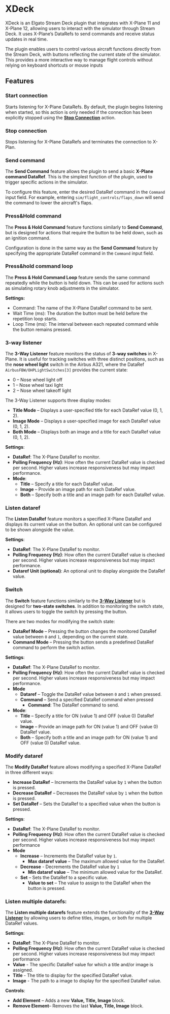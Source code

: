 # XDeck

XDeck is an Elgato Stream Deck plugin that integrates with X-Plane 11 and X-Plane 12, allowing users to interact with the simulator through Stream Deck. It uses X-Plane’s DataRefs to send commands and receive status updates in real time.

The plugin enables users to control various aircraft functions directly from the Stream Deck, with buttons reflecting the current state of the simulator. This provides a more interactive way to manage flight controls without relying on keyboard shortcuts or mouse inputs

## Features

### Start connection

Starts listening for X-Plane DataRefs. By default, the plugin begins listening when started, so this action is only needed if the connection has been explicitly stopped using the [**Stop Connection**](#stop-connection) action.

### Stop connection

Stops listening for X-Plane DataRefs and terminates the connection to X-Plan.

### Send command

The **Send Command** feature allows the plugin to send a basic **X-Plane command DataRef**. This is the simplest function of the plugin, used to trigger specific actions in the simulator.

To configure this feature, enter the desired DataRef command in the `Command` input field. For example, entering `sim/flight_controls/flaps_down` will send the command to lower the aircraft's flaps.

### Press&Hold command

The **Press & Hold Command** feature functions similarly to **Send Command**, but is designed for actions that require the button to be held down, such as an ignition command.

Configuration is done in the same way as the **Send Command** feature by specifying the appropriate DataRef command in the `Command` input field.

### Press&hold command loop

The **Press & Hold Command Loop** feature sends the same command repeatedly while the button is held down. This can be used for actions such as simulating rotary knob adjustments in the simulator.

**Settings:**

* Command: The name of the X-Plane DataRef command to be sent.
* Wait Time (ms): The duration the button must be held before the repetition loop starts.
* Loop Time (ms): The interval between each repeated command while the button remains pressed.

### 3-way listener

The **3-Way Listener** feature monitors the status of **3-way switches** in X-Plane. It is useful for tracking switches with three distinct positions, such as the **nose wheel light** switch in the Airbus A321, where the DataRef `AirbusFBW/OHPLightSwitches[3]` provides the current state:

* 0 – Nose wheel light off
* 1 – Nose wheel taxi light
* 2 – Nose wheel takeoff light

The 3-Way Listener supports three display modes:

* **Title Mode** – Displays a user-specified title for each DataRef value (0, 1, 2).
* **Image Mode** – Displays a user-specified image for each DataRef value (0, 1, 2).
* **Both Mode** – Displays both an image and a title for each DataRef value (0, 1, 2).

**Settings**:

* **DataRef**: The X-Plane DataRef to monitor.
* **Polling Frequency (Hz)**: How often the current DataRef value is checked per second. Higher values increase responsiveness but may impact performance.
* **Mode**:
  * **Title** – Specify a title for each DataRef value.
  * **Image** – Provide an image path for each DataRef value.
  * **Both** – Specify both a title and an image path for each DataRef value.

### Listen dataref

The **Listen DataRef** feature monitors a specified X-Plane DataRef and displays its current value on the button. An optional unit can be configured to be shown alongside the value.

**Settings**:

* **DataRef**: The X-Plane DataRef to monitor.
* **Polling Frequency (Hz)**: How often the current DataRef value is checked per second. Higher values increase responsiveness but may impact performance.
* **Dataref Unit (optional)**: An optional unit to display alongside the DataRef value.

### Switch

The **Switch** feature functions similarly to the [**3-Way Listener**](#3-way-listener) but is designed for **two-state switches**. In addition to monitoring the switch state, it allows users to toggle the switch by pressing the button.

There are two modes for modifying the switch state:

* **DataRef Mode** – Pressing the button changes the monitored DataRef value between `0` and `1`, depending on the current state.
* **Command Mode** – Pressing the button sends a predefined DataRef command to perform the switch action.

**Settings**:

* **DataRef**: The X-Plane DataRef to monitor.
* **Polling Frequency (Hz)**: How often the current DataRef value is checked per second. Higher values increase responsiveness but may impact performance.
* **Mode**
  * **Dataref** – Toggle the DataRef value between `0` and `1` when pressed.
  * **Command** – Send a specified DataRef command when pressed
    * **Command**: The DataRef command to send.
* **Mode**:
  * **Title** – Specify a title for ON (value 1) and OFF (value 0) DataRef value.
  * **Image** – Provide an image path for ON (value 1) and OFF (value 0) DataRef value.
  * **Both** – Specify both a title and an image path for ON (value 1) and OFF (value 0) DataRef value.

### Modify dataref

The **Modify DataRef** feature allows modifying a specified X-Plane DataRef in three different ways:

* **Increase DataRef** – Increments the DataRef value by `1` when the button is pressed.
* **Decrease DataRef** – Decreases the DataRef value by `1` when the button is pressed.
* **Set DataRef** – Sets the DataRef to a specified value when the button is pressed.

**Settings**:

* **DataRef**: The X-Plane DataRef to monitor.
* **Polling Frequency (Hz)**: How often the current DataRef value is checked per second. Higher values increase responsiveness but may impact performance
* **Mode**
  * **Increase** – Increments the DataRef value by `1`.
    * **Max dataref value** – The maximum allowed value for the DataRef.
  * **Decrease** - Decrements the DataRef value by `1`
    * **Min dataref value** – The minimum allowed value for the DataRef.
  * **Set** – Sets the DataRef to a specific value.
    * **Value to set** – The value to assign to the DataRef when the button is pressed.

### Listen multiple datarefs:

The **Listen multiple datarefs** feature extends the functionality of the  [**3-Way Listener**](#3-way-listener) by allowing users to define titles, images, or both for multiple DataRef values.

**Settings**:

* **DataRef**: The X-Plane DataRef to monitor.
* **Polling Frequency (Hz)**: How often the current DataRef value is checked per second. Higher values increase responsiveness but may impact performance
* **Value** - The specific DataRef value for which a title and/or image is assigned.
* **Title** - The title to display for the specified DataRef value.
* **Image** - The path to a image to display for the specified DataRef value.

**Controls**:

* **Add Element** – Adds a new **Value, Title, Image** block.
* **Remove Element**– Removes the last **Value, Title, Image** block.